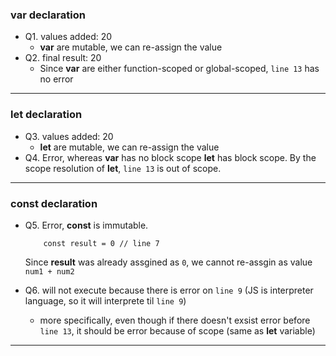 ### **var** declaration
- Q1. values added: 20
   - **var** are mutable, we can re-assign the value
- Q2. final result: 20
   - Since **var** are either function-scoped or global-scoped, `line 13` has no error
<hr>

### **let** declaration
- Q3. values added: 20
   - **let** are mutable, we can re-assign the value
- Q4. Error, whereas **var** has no block scope **let** has block scope. By the scope resolution of **let**, `line 13` is out of scope.
<hr>

### **const** declaration
- Q5. Error, **const** is immutable.
    ```
        const result = 0 // line 7
    ```
    Since **result** was already assgined as `0`, we cannot re-assgin as value `num1 + num2`

- Q6. will not execute because there is error on `line 9` (JS is interpreter language, so it will interprete til `line 9`)
    - more specifically, even though if there doesn't exsist error before `line 13`, it should be error because of scope (same as **let** variable)
<hr>